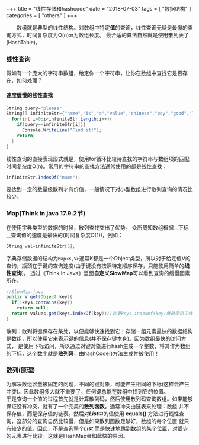 +++
title = "线性存储和hashcode"
date = "2018-07-03"
tags = [ "数据结构" ]
categories = [ "others" ]
+++

　　数组就是典型的线性结构。对数组中特定**值**的查询，线性查询无疑是最慢的查询方式，时间复杂度为O(n):n为数组长度。
最合适的算法自然就是使用散列表了(HashTable)。
<!--more-->
### 线性查询
假如有一个庞大的字符串数组，给定你一个字符串，让你在数组中查找它是否存在，如何处理？

#### 速度缓慢的线性查找
```csharp
String query="please"
String[] infiniteStr={"name","is","a","value","chinese","boy","good","like"};
  for(int i=0;i<infiniteStr.Length;i++){
    if(query==infiniteStr[i]){
      Console.WriteLine("Find it!");
    return;
  }
}
```

线性查询的直接表现形式就是，使用for循环比较待查找的字符串与数组项的匹配时间复杂度O(n)。常用的字符串的查找方法通常使用的都是线性查找：

```csharp
infiniteStr.IndexOf("name");
```
要达到一定的数量级散列才有价值，一般情况下对小型数组进行散列查询的情况比较少。

### Map(Think in java 17.9.2节)
在使用字典类型的数据的时候，散列查找突出了优势。
众所周知数组根据__下标__查询值的速度是最快的(时间复杂度O(1))，例如：
```csharp
String val=infiniteStr[5];
```
字典存储数据的结构为`Map<K,V>`通常K都是一个Object类型，所以对于给定值V的查询，瓶颈在于键的查询速度(由于键没有按照特定顺序保存，只能使用简单的**线性查询**)。
透过《Think In Java》里面**自定义SlowMap**可以看到查询的缓慢因素所在。

```java
//SlowMap.java
public V get(Object key){
  if(!keys.contains(key))
    return null;
  return values.get(keys.indexOf(key))//这里keys.indexOf(key)就是使用了线性查询，ArrayList源码里面的使用的就是for循环
}
```
散列：散列将键保存在某处，以便能够快速找到它！存储一组元素最快的数据结构是数组，所以使用它来表示键的信息(并不保存键本身)。因为数组最快的访问方式，
是使用下标访问，所以通过对键对象进行hash生成一个整数，将其作为数组的下标，这个数字就是**散列码**，由hashCode()方法生成并被使用！

### 散列(原理)

为解决数组容量被固定的问题，不同的键对象，可能产生相同的下标(这样会产生冲突)。因此数组多大就不重要了，任何键总能在数组中找到它的位置。  
于是查询一个值的过程首先就是计算散列码，然后使用散列码查询数组。如果能够保证没有冲突，就有了一个完美的**散列函数**。通常冲突由链表来处理：数组
并不保存值，而是保存值的链表。然后对***List***中的值使用 **equals()** 方法进行线性查询，这部分的查询自然比较慢，但是如果散列函数足够好，数组的每个位置
就只有较少的值。因此，不是查询整个***List***,而是快速地跳到数组的某个位置，对很少的元素进行比较。这就是HashMap会如此快的原因。
　　
